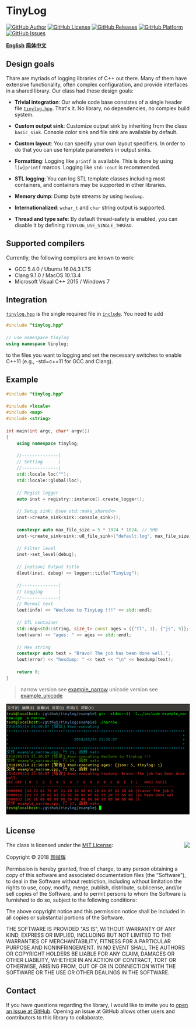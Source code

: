 # TinyLog

[![GitHub Author](https://img.shields.io/badge/author-%E9%A2%9C%E9%97%BD%E8%BE%89-blue.svg)](mailto:yanminhui163@163.com)
[![GitHub License](https://img.shields.io/badge/license-MIT-blue.svg)](https://www.github.com/yanminhui/tinylog/tree/master/LICENSE)
[![GitHub Releases](https://img.shields.io/github/release/yanminhui/tinylog.svg)](https://github.com/yanminhui/tinylog/releases)
[![GitHub Platform](https://img.shields.io/badge/platform-%20linux%20%7C%20macos%20%7C%20windows%20-brightgreen.svg)](https://github.com/yanminhui/tinylog/tree/master/README.md)
[![GitHub Issues](https://img.shields.io/github/issues/yanminhui/tinylog.svg)](https://github.com/yanminhui/tinylog/issues)

[**English**](https://github.com/yanminhui/tinylog/tree/master/README.md)    [**简体中文**](https://github.com/yanminhui/tinylog/tree/master/README_CN.md)

## Design goals

Thare are myriads of logging libraries of C++ out there. Many of them have extensive functionality, often complex configuration, and provide interfaces in a shared library. Our class had these design goals:

- **Trivial integration**: Our whole code base consistes of a single header file [`tinylog.hpp`](https://github.com/yanminhui/tinylog/tree/master/include/tinylog.hpp). That's it. No library, no dependencies, no complex build system.

- **Custom output sink**: Customize output sink by inheriting from the class `basic_sink`. Console color sink and file sink are available by default.

- **Custom layout**: You can specify your own layout specifiers. In order to do that you can use template parameters in output sinks.

- **Formatting**: Logging like `printf` is available. This is done by using `l[w]printf` marcos. Logging like `std::cout` is recommended.

- **STL logging**: You can log STL template classes including most containers, and containers may be supported in other libraries.

- **Memory dump**: Dump byte streams by using `hexdump`.

- **Internationalized**: `wchar_t` and `char` string output is supported.

- **Thread and type safe**: By default thread-safety is enabled, you can disable it by defining `TINYLOG_USE_SINGLE_THREAD`.

## Supported compilers

Currently, the following compilers are known to work:

- GCC 5.4.0 / Ubuntu 16.04.3 LTS
- Clang 9.1.0 / MacOS 10.13.4
- Microsoft Visual C++ 2015 / Windows 7

## Integration

[`tinylog.hpp`](https://github.com/yanminhui/tinylog/tree/master/include/tinylog.hpp) is the single required file in [`include`](https://github.com/yanminhui/tinylog/tree/master/include). You need to add

~~~cpp
#include "tinylog.hpp"

// use namespace tinylog
using namespace tinylog;
~~~

to the files you want to logging and set the necessary switches to enable C++11 (e.g., -std=c++11 for GCC and Clang).

## Example

~~~cpp
#include "tinylog.hpp"

#include <locale>
#include <map>
#include <string>

int main(int argc, char* argv[])
{
    using namespace tinylog;

    //--------------|
    // Setting      |
    //--------------|
    std::locale loc("");
    std::locale::global(loc);

    // Regist logger
    auto inst = registry::instance().create_logger();

    // Setup sink: @see std::make_shared<>
    inst->create_sink<sink::console_sink>();

    constexpr auto max_file_size = 5 * 1024 * 1024; // 5MB
    inst->create_sink<sink::u8_file_sink>("default.log", max_file_size);

    // Filter level
    inst->set_level(debug);

    // [option] Output title
    dlout(inst, debug) << logger::title("TinyLog");

    //--------------|
    // Logging      |
    //--------------|
    // Normal text
    lout(info) << "Weclome to TinyLog !!!" << std::endl;

    // STL container
    std::map<std::string, size_t> const ages = {{"tl", 1}, {"js", 5}};
    lout(warn) << "ages: " << ages << std::endl;

    // Hex string
    constexpr auto text = "Bravo! The job has been done well.";
    lout(error) << "hexdump: " << text << "\n" << hexdump(text);

    return 0;
}
~~~

> narrow version see [example_narrow](https://github.com/yanminhui/tinylog/tree/master/example/example_narrow.cpp)
> unicode version see [example_unicode](https://github.com/yanminhui/tinylog/tree/master/example/example_unicode.cpp)

![example_narrow](https://raw.githubusercontent.com/yanminhui/tinylog/master/example/example_narrow.png)

## License

<img align="right" src="http://opensource.org/trademarks/opensource/OSI-Approved-License-100x137.png">

The class is licensed under the [MIT License](http://opensource.org/licenses/MIT):

Copyright &copy; 2018 [颜闽辉](mailto:yanminhui163@163.com)

Permission is hereby granted, free of charge, to any person obtaining a copy
of this software and associated documentation files (the "Software"), to deal
in the Software without restriction, including without limitation the rights
to use, copy, modify, merge, publish, distribute, sublicense, and/or sell
copies of the Software, and to permit persons to whom the Software is
furnished to do so, subject to the following conditions:

The above copyright notice and this permission notice shall be included in all
copies or substantial portions of the Software.

THE SOFTWARE IS PROVIDED "AS IS", WITHOUT WARRANTY OF ANY KIND, EXPRESS OR
IMPLIED, INCLUDING BUT NOT LIMITED TO THE WARRANTIES OF MERCHANTABILITY,
FITNESS FOR A PARTICULAR PURPOSE AND NONINFRINGEMENT. IN NO EVENT SHALL THE
AUTHORS OR COPYRIGHT HOLDERS BE LIABLE FOR ANY CLAIM, DAMAGES OR OTHER
LIABILITY, WHETHER IN AN ACTION OF CONTRACT, TORT OR OTHERWISE, ARISING FROM,
OUT OF OR IN CONNECTION WITH THE SOFTWARE OR THE USE OR OTHER DEALINGS IN THE
SOFTWARE.

## Contact

If you have questions regarding the library, I would like to invite you to [open an issue at GitHub](https://github.com/yanminhui/tinylog/issues/new). Opening an issue at GitHub allows other users and contributors to this library to collaborate.

